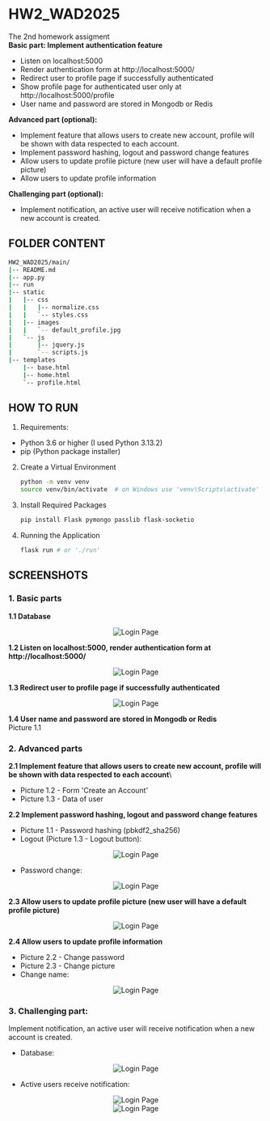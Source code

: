 # HW2_WAD2025
The 2nd homework assigment\
**Basic part: Implement authentication feature**
- Listen on localhost:5000   
- Render authentication form at http://localhost:5000/   
- Redirect user to profile page if successfully authenticated   
- Show profile page for authenticated user only at http://localhost:5000/profile   
- User name and password are stored in Mongodb or Redis

**Advanced part (optional):**
- Implement feature that allows users to create new account, profile will be shown with data respected to each account.   
- Implement password hashing, logout and password change features   
- Allow users to update profile picture (new user will have a default profile picture)   
- Allow users to update profile information

**Challenging part (optional):**
- Implement notification, an active user will receive notification when a new account is created.

## FOLDER CONTENT
```bash
HW2_WAD2025/main/
|-- README.md
|-- app.py
|-- run
|-- static
|   |-- css
|   |   |-- normalize.css
|   |   `-- styles.css
|   |-- images
|   |   `-- default_profile.jpg
|   `-- js
|       |-- jquery.js
|       `-- scripts.js
|-- templates
    |-- base.html
    |-- home.html
    `-- profile.html
```
## HOW TO RUN
1. Requirements:
- Python 3.6 or higher (I used Python 3.13.2)
- pip (Python package installer)
2. Create a Virtual Environment
   ```bash
   python -m venv venv
   source venv/bin/activate  # on Windows use 'venv\Scripts\activate'
   ```
3. Install Required Packages
   ```bash
   pip install Flask pymongo passlib flask-socketio
   ```
4. Running the Application
   ```bash
   flask run # or './run'
   ```

## SCREENSHOTS
### 1. Basic parts
**1.1 Database**
<div align="center">
       <img src="static/images/db1.PNG" alt="Login Page">
</div>

**1.2 Listen on localhost:5000, render authentication form at http://localhost:5000/**
<div align="center">
       <img src="static/images/home.PNG" alt="Login Page">
</div>

**1.3 Redirect user to profile page if successfully authenticated**
<div align="center">
       <img src="static/images/success_login.PNG" alt="Login Page">
</div>

**1.4 User name and password are stored in Mongodb or Redis**\
Picture 1.1

### 2. Advanced parts
**2.1 Implement feature that allows users to create new account, profile will be shown with data respected to each account**\
- Picture 1.2 - Form 'Create an Account'
- Picture 1.3 - Data of user

**2.2 Implement password hashing, logout and password change features**
- Picture 1.1 - Password hashing (pbkdf2_sha256)
- Logout (Picture 1.3 - Logout button):
<div align="center">
       <img src="static/images/success_logout.PNG" alt="Login Page">
</div>

- Password change:
<div align="center">
       <img src="static/images/change_pwd.png" alt="Login Page">
</div>

**2.3 Allow users to update profile picture (new user will have a default profile picture)**
<div align="center">
       <img src="static/images/change_picture.PNG" alt="Login Page">
</div>

**2.4 Allow users to update profile information**
- Picture 2.2 - Change password
- Picture 2.3 - Change picture
- Change name:
<div align="center">
       <img src="static/images/change_name.PNG" alt="Login Page">
</div>


### 3. Challenging part:
Implement notification, an active user will receive notification when a new account is created.
- Database:
<div align="center">
       <img src="static/images/db2.PNG" alt="Login Page">
</div>

- Active users receive notification:
<div align="center">
       <img src="static/images/noti1.PNG" alt="Login Page">
</div>
<div align="center">
       <img src="static/images/noti2.PNG" alt="Login Page">
</div>
